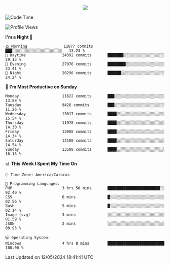 <p align="center">
  <a href="http://www.github.com/thevacs">
    <img src="https://github-readme-streak-stats.herokuapp.com/?user=thevacs&stroke=ffffff&background=1c1917&ring=0891b2&fire=0891b2&currStreakNum=ffffff&currStreakLabel=0891b2&sideNums=ffffff&sideLabels=ffffff&dates=ffffff&hide_border=true" />
  </a>
</p>

<!--START_SECTION:waka-->
![Code Time](http://img.shields.io/badge/Code%20Time-2%2C499%20hrs%2035%20mins-blue)

![Profile Views](http://img.shields.io/badge/Profile%20Views-0-blue)

**I'm a Night 🦉** 

```text
🌞 Morning                11077 commits       ███░░░░░░░░░░░░░░░░░░░░░░   13.23 % 
🌆 Daytime                24392 commits       ███████░░░░░░░░░░░░░░░░░░   29.13 % 
🌃 Evening                27976 commits       ████████░░░░░░░░░░░░░░░░░   33.41 % 
🌙 Night                  20296 commits       ██████░░░░░░░░░░░░░░░░░░░   24.24 % 
```
📅 **I'm Most Productive on Sunday** 

```text
Monday                   11622 commits       ███░░░░░░░░░░░░░░░░░░░░░░   13.88 % 
Tuesday                  9428 commits        ███░░░░░░░░░░░░░░░░░░░░░░   11.26 % 
Wednesday                13017 commits       ████░░░░░░░░░░░░░░░░░░░░░   15.54 % 
Thursday                 11978 commits       ████░░░░░░░░░░░░░░░░░░░░░   14.30 % 
Friday                   12008 commits       ████░░░░░░░░░░░░░░░░░░░░░   14.34 % 
Saturday                 12180 commits       ████░░░░░░░░░░░░░░░░░░░░░   14.54 % 
Sunday                   13508 commits       ████░░░░░░░░░░░░░░░░░░░░░   16.13 % 
```


📊 **This Week I Spent My Time On** 

```text
🕑︎ Time Zone: America/Caracas

💬 Programming Languages: 
PHP                      3 hrs 50 mins       ███████████████████████░░   92.40 % 
CSS                      6 mins              █░░░░░░░░░░░░░░░░░░░░░░░░   02.56 % 
Bash                     5 mins              █░░░░░░░░░░░░░░░░░░░░░░░░   02.14 % 
Image (svg)              3 mins              ░░░░░░░░░░░░░░░░░░░░░░░░░   01.59 % 
JSON                     2 mins              ░░░░░░░░░░░░░░░░░░░░░░░░░   00.93 % 

💻 Operating System: 
Windows                  4 hrs 8 mins        █████████████████████████   100.00 % 
```


 Last Updated on 12/05/2024 18:41:41 UTC
<!--END_SECTION:waka-->
